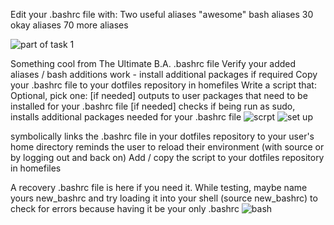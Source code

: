 
Edit your .bashrc file with:
Two useful aliases
"awesome" bash aliases
30 okay aliases
70 more aliases

![part of task 1](https://github.com/user-attachments/assets/1586af98-03b3-4123-aee0-58cb8ab529ce)



Something cool from The Ultimate B.A. .bashrc file
Verify your added aliases / bash additions work - install additional packages if required
Copy your .bashrc file to your dotfiles repository in homefiles
Write a script that:
Optional, pick one:
[if needed] outputs to user packages that need to be installed for your .bashrc file
[if needed] checks if being run as sudo, installs additional packages needed for your .bashrc file
![scrpt](https://github.com/user-attachments/assets/27bc2252-128c-4239-a103-c4f8b5ff2080)
![set up](https://github.com/user-attachments/assets/022a7a99-3c84-4647-a474-09d5d1a2aaae)



symbolically links the .bashrc file in your dotfiles repository to your user's home directory
reminds the user to reload their environment (with source or by logging out and back on)
Add / copy the script to your dotfiles repository in homefiles




A recovery .bashrc file is here if you need it. While testing, maybe name yours new_bashrc and try loading it into your shell (source new_bashrc) to check for errors because having it be your only .bashrc
![bash](https://github.com/user-attachments/assets/54f9b696-7f75-44b5-8122-2c4653147fd3)
